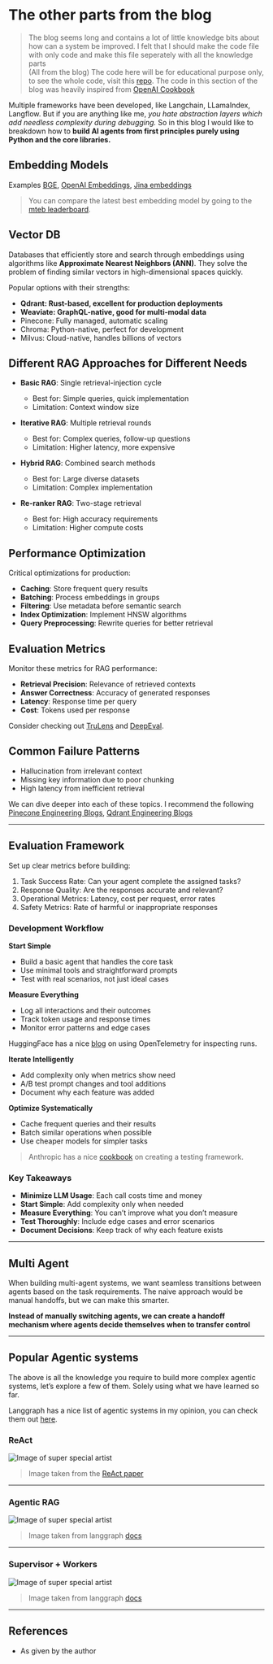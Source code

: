 # The other parts from the blog

> The blog seems long and contains a lot of little knowledge bits about how can a system be improved. I felt that I should make the code file with only code and make this file seperately with all the knowledge parts \
> (All from the blog) The code here will be for educational purpose only, to see the whole code, visit this [repo](https://github.com/goyalpramod/paper_implementations/blob/main/AI_agents_from_first_principles.ipynb). The code in this section of the blog was heavily inspired from [OpenAI Cookbook](https://cookbook.openai.com/examples/orchestrating_agents)

Multiple frameworks have been developed, like Langchain, LLamaIndex, Langflow. But if you are anything like me, *you hate abstraction layers which add needless complexity during debugging.* So in this blog I would like to breakdown how to **build AI agents from first principles purely using Python and the core libraries.**

## Embedding Models

Examples [BGE](https://huggingface.co/BAAI/bge-large-en-v1.5), [OpenAI Embeddings](https://platform.openai.com/docs/guides/embeddings), [Jina embeddings](https://huggingface.co/jinaai/jina-embeddings-v2-base-en)

> You can compare the latest best embedding model by going to the [mteb leaderboard](https://huggingface.co/spaces/mteb/leaderboard).

## Vector DB

Databases that efficiently store and search through embeddings using algorithms like **Approximate Nearest Neighbors (ANN)**. They solve the problem of finding similar vectors in high-dimensional spaces quickly.

Popular options with their strengths:

- **Qdrant: Rust-based, excellent for production deployments**
- **Weaviate: GraphQL-native, good for multi-modal data**
- Pinecone: Fully managed, automatic scaling
- Chroma: Python-native, perfect for development
- Milvus: Cloud-native, handles billions of vectors

## Different RAG Approaches for Different Needs

- **Basic RAG**: Single retrieval-injection cycle  
  - Best for: Simple queries, quick implementation  
  - Limitation: Context window size  

- **Iterative RAG**: Multiple retrieval rounds  
  - Best for: Complex queries, follow-up questions  
  - Limitation: Higher latency, more expensive  

- **Hybrid RAG**: Combined search methods  
  - Best for: Large diverse datasets  
  - Limitation: Complex implementation  

- **Re-ranker RAG**: Two-stage retrieval  
  - Best for: High accuracy requirements  
  - Limitation: Higher compute costs  

## Performance Optimization

Critical optimizations for production:

- **Caching**: Store frequent query results  
- **Batching**: Process embeddings in groups  
- **Filtering**: Use metadata before semantic search  
- **Index Optimization**: Implement HNSW algorithms  
- **Query Preprocessing**: Rewrite queries for better retrieval  

## Evaluation Metrics

Monitor these metrics for RAG performance:

- **Retrieval Precision**: Relevance of retrieved contexts  
- **Answer Correctness**: Accuracy of generated responses  
- **Latency**: Response time per query  
- **Cost**: Tokens used per response  

Consider checking out [TruLens](https://www.trulens.org/) and [DeepEval](https://github.com/confident-ai/deepeval).

## Common Failure Patterns

- Hallucination from irrelevant context  
- Missing key information due to poor chunking  
- High latency from inefficient retrieval  

We can dive deeper into each of these topics. I recommend the following [Pinecone Engineering Blogs](https://www.pinecone.io/blog/), [Qdrant Engineering Blogs](https://qdrant.tech/blog/)

---

## Evaluation Framework

Set up clear metrics before building:

1. Task Success Rate: Can your agent complete the assigned tasks?
2. Response Quality: Are the responses accurate and relevant?
3. Operational Metrics: Latency, cost per request, error rates
4. Safety Metrics: Rate of harmful or inappropriate responses

### Development Workflow

**Start Simple**

- Build a basic agent that handles the core task
- Use minimal tools and straightforward prompts
- Test with real scenarios, not just ideal cases

**Measure Everything**

- Log all interactions and their outcomes
- Track token usage and response times
- Monitor error patterns and edge cases

HuggingFace has a nice [blog](https://huggingface.co/docs/smolagents/en/tutorials/inspect_runs) on using OpenTelemetry for inspecting runs.

**Iterate Intelligently**

- Add complexity only when metrics show need
- A/B test prompt changes and tool additions
- Document why each feature was added

**Optimize Systematically**

- Cache frequent queries and their results
- Batch similar operations when possible
- Use cheaper models for simpler tasks

> Anthropic has a nice [cookbook](https://github.com/anthropics/anthropic-cookbook/blob/main/patterns/agents/evaluator_optimizer.ipynb) on creating a testing framework.

### Key Takeaways

- **Minimize LLM Usage**: Each call costs time and money
- **Start Simple**: Add complexity only when needed
- **Measure Everything**: You can’t improve what you don’t measure
- **Test Thoroughly**: Include edge cases and error scenarios
- **Document Decisions**: Keep track of why each feature exists


---

## Multi Agent

When building multi-agent systems, we want seamless transitions between agents based on the task requirements. The naive approach would be manual handoffs, but we can make this smarter.

**Instead of manually switching agents, we can create a handoff mechanism where agents decide themselves when to transfer control**


-----------------------
## Popular Agentic systems


The above is all the knowledge you require to build more complex agentic systems, let’s explore a few of them. Solely using what we have learned so far.

Langgraph has a nice list of agentic systems in my opinion, you can check them out [here](https://langchain-ai.github.io/langgraph/tutorials/#multi-agent-systems).

### ReAct

![Image of super special artist](https://goyalpramod.github.io/assets/blog_assets/ai_agents/4.webp)

> Image taken from the [ReAct paper](https://arxiv.org/abs/2210.03629)


---

### Agentic RAG

![Image of super special artist](https://goyalpramod.github.io/assets/blog_assets/ai_agents/3.webp)

> Image taken from langgraph [docs](https://langchain-ai.github.io/langgraph/tutorials/rag/langgraph_agentic_rag/)


---

### Supervisor + Workers

![Image of super special artist](https://goyalpramod.github.io/assets/blog_assets/ai_agents/2.webp)

> Image taken from langgraph [docs](https://langchain-ai.github.io/langgraph/tutorials/multi_agent/agent_supervisor/)

---

## References

- As given by the author

